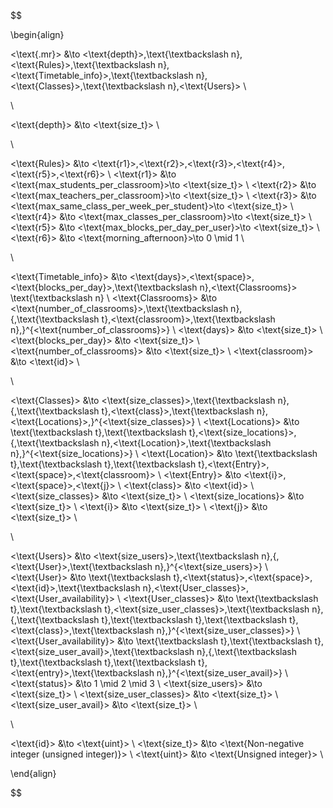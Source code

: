 $$

\begin{align}

<\text{.mr}> &\to <\text{depth}>\,\text{\textbackslash n}\,<\text{Rules}>\,\text{\textbackslash n}\,<\text{Timetable\_info}>\,\text{\textbackslash n}\,<\text{Classes}>\,\text{\textbackslash n}\,<\text{Users}> \\

\\

<\text{depth}> &\to <\text{size\_t}> \\

\\

<\text{Rules}> &\to <\text{r1}>\,<\text{r2}>\,<\text{r3}>\,<\text{r4}>\,<\text{r5}>\,<\text{r6}> \\
<\text{r1}> &\to <\text{max\_students\_per\_classroom}>\to <\text{size\_t}> \\
<\text{r2}> &\to <\text{max\_teachers\_per\_classroom}>\to <\text{size\_t}> \\
<\text{r3}> &\to <\text{max\_same\_class\_per\_week\_per\_student}>\to <\text{size\_t}> \\
<\text{r4}> &\to <\text{max\_classes\_per\_classroom}>\to <\text{size\_t}> \\
<\text{r5}> &\to <\text{max\_blocks\_per\_day\_per\_user}>\to <\text{size\_t}> \\
<\text{r6}> &\to <\text{morning\_afternoon}>\to 0 \mid 1 \\

\\

<\text{Timetable\_info}> &\to <\text{days}>\,<\text{space}>\,<\text{blocks\_per\_day}>\,\text{\textbackslash n}\,<\text{Classrooms}> \text{\textbackslash n} \\
<\text{Classrooms}> &\to <\text{number\_of\_classrooms}>\,\text{\textbackslash n}\,\{\,\text{\textbackslash t}\,<\text{classroom}>\,\text{\textbackslash n}\,\}^{<\text{number\_of\_classrooms}>} \\
<\text{days}> &\to <\text{size\_t}> \\
<\text{blocks\_per\_day}> &\to <\text{size\_t}> \\
<\text{number\_of\_classrooms}> &\to <\text{size\_t}> \\
<\text{classroom}> &\to <\text{id}> \\

\\

<\text{Classes}> &\to <\text{size\_classes}>\,\text{\textbackslash n}\,\{\,\text{\textbackslash t}\,<\text{class}>\,\text{\textbackslash n}\,<\text{Locations}>\,\}^{<\text{size\_classes}>} \\
<\text{Locations}> &\to \text{\textbackslash t}\,\text{\textbackslash t}\,<\text{size\_locations}>\,\{\,\text{\textbackslash n}\,<\text{Location}>\,\text{\textbackslash n}\,\}^{<\text{size\_locations}>} \\
<\text{Location}> &\to \text{\textbackslash t}\,\text{\textbackslash t}\,\text{\textbackslash t}\,<\text{Entry}>\,<\text{space}>\,<\text{classroom}> \\
<\text{Entry}> &\to <\text{i}>\,<\text{space}>\,<\text{j}> \\
<\text{class}> &\to <\text{id}> \\
<\text{size\_classes}> &\to <\text{size\_t}> \\
<\text{size\_locations}> &\to <\text{size\_t}> \\
<\text{i}> &\to <\text{size\_t}> \\
<\text{j}> &\to <\text{size\_t}> \\

\\

<\text{Users}> &\to <\text{size\_users}>\,\text{\textbackslash n}\,\{\,<\text{User}>\,\text{\textbackslash n}\,\}^{<\text{size\_users}>} \\
<\text{User}> &\to \text{\textbackslash t}\,<\text{status}>\,<\text{space}>\,<\text{id}>\,\text{\textbackslash n}\,<\text{User\_classes}>\,<\text{User\_availability}> \\
<\text{User\_classes}> &\to \text{\textbackslash t}\,\text{\textbackslash t}\,<\text{size\_user\_classes}>\,\text{\textbackslash n}\,\{\,\text{\textbackslash t}\,\text{\textbackslash t}\,\text{\textbackslash t}\,<\text{class}>\,\text{\textbackslash n}\,\}^{<\text{size\_user\_classes}>} \\
<\text{User\_availability}> &\to \text{\textbackslash t}\,\text{\textbackslash t}\,<\text{size\_user\_avail}>\,\text{\textbackslash n}\,\{\,\text{\textbackslash t}\,\text{\textbackslash t}\,\text{\textbackslash t}\,<\text{entry}>\,\text{\textbackslash n}\,\}^{<\text{size\_user\_avail}>} \\
<\text{status}> &\to 1 \mid 2 \mid 3 \\
<\text{size\_users}> &\to <\text{size\_t}> \\
<\text{size\_user\_classes}> &\to <\text{size\_t}> \\
<\text{size\_user\_avail}> &\to <\text{size\_t}> \\

\\

<\text{id}> &\to <\text{uint}> \\
<\text{size\_t}> &\to <\text{Non-negative integer (unsigned integer)}> \\
<\text{uint}> &\to <\text{Unsigned integer}> \\
    
\end{align}

$$